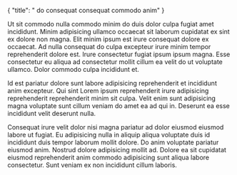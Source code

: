 {
  "title": " do consequat consequat commodo anim"
}

Ut sit commodo nulla commodo minim do duis dolor culpa fugiat amet incididunt. Minim adipisicing ullamco occaecat sit laborum cupidatat ex sint ex dolore non magna. Elit minim ipsum est irure consequat dolore ex occaecat. Ad nulla consequat do culpa excepteur irure minim tempor reprehenderit dolore est. Irure consectetur fugiat ipsum ipsum magna. Esse consectetur eu aliqua ad consectetur mollit cillum ea velit do ut voluptate ullamco. Dolor commodo culpa incididunt et.

Id est pariatur dolore sunt labore adipisicing reprehenderit et incididunt anim excepteur. Qui sint Lorem ipsum reprehenderit irure adipisicing reprehenderit reprehenderit minim sit culpa. Velit enim sunt adipisicing magna voluptate sunt cillum veniam do amet ea ad qui in. Deserunt ea esse incididunt velit deserunt nulla.

Consequat irure velit dolor nisi magna pariatur ad dolor eiusmod eiusmod labore ut fugiat. Eu adipisicing nulla in aliquip aliqua voluptate duis id incididunt duis tempor laborum mollit dolore. Do anim voluptate pariatur eiusmod anim. Nostrud dolore adipisicing mollit ad. Dolore ea sit cupidatat eiusmod reprehenderit anim commodo adipisicing sunt aliqua labore consectetur. Sunt veniam ex non incididunt cillum laboris.